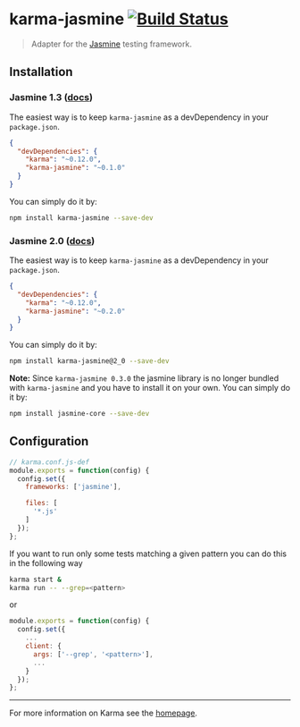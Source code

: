 # karma-jasmine [![Build Status](https://travis-ci.org/karma-runner/karma-jasmine.svg?branch=master)](https://travis-ci.org/karma-runner/karma-jasmine)

> Adapter for the [Jasmine](http://jasmine.github.io/) testing framework.


## Installation

### Jasmine 1.3 ([docs](http://jasmine.github.io/1.3/introduction.html))

The easiest way is to keep `karma-jasmine` as a devDependency in your `package.json`.

```json
{
  "devDependencies": {
    "karma": "~0.12.0",
    "karma-jasmine": "~0.1.0"
  }
}
```

You can simply do it by:
```bash
npm install karma-jasmine --save-dev
```


### Jasmine 2.0 ([docs](http://jasmine.github.io/2.0/introduction.html))

The easiest way is to keep `karma-jasmine` as a devDependency in your `package.json`.
```json
{
  "devDependencies": {
    "karma": "~0.12.0",
    "karma-jasmine": "~0.2.0"
  }
}
```

You can simply do it by:
```bash
npm install karma-jasmine@2_0 --save-dev
```

__Note:__
Since `karma-jasmine 0.3.0` the jasmine library is no longer bundled with `karma-jasmine` and you have to install it on your own. You can simply do it by:
```bash
npm install jasmine-core --save-dev
```
## Configuration
```js
// karma.conf.js-def
module.exports = function(config) {
  config.set({
    frameworks: ['jasmine'],

    files: [
      '*.js'
    ]
  });
};
```

If you want to run only some tests matching a given pattern you can do this in the following way

```bash
karma start &
karma run -- --grep=<pattern>
```

or

```js
module.exports = function(config) {
  config.set({
    ...
    client: {
      args: ['--grep', '<pattern>'],
      ...
    }
  });
};
```

----

For more information on Karma see the [homepage].


[homepage]: http://karma-runner.github.com
